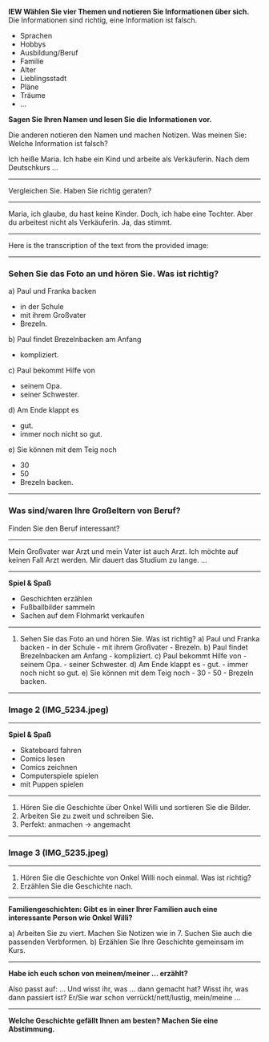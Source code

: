 **IEW Wählen Sie vier Themen und notieren Sie Informationen über sich.**
Die Informationen sind richtig, eine Information ist falsch.
- Sprachen
- Hobbys
- Ausbildung/Beruf
- Familie
- Alter
- Lieblingsstadt
- Pläne
- Träume
- ...

**Sagen Sie Ihren Namen und lesen Sie die Informationen vor.**

Die anderen notieren den Namen und machen Notizen.
Was meinen Sie: Welche Information ist falsch?

Ich heiße Maria.
Ich habe ein Kind und arbeite als Verkäuferin.
Nach dem Deutschkurs ...

---

Vergleichen Sie. Haben Sie richtig geraten?

---

Maria, ich glaube, du hast keine Kinder.
Doch, ich habe eine Tochter.
Aber du arbeitest nicht als Verkäuferin.
Ja, das stimmt.

---

Here is the transcription of the text from the provided image:

---

### Sehen Sie das Foto an und hören Sie. Was ist richtig?

a) Paul und Franka backen
   - in der Schule
   - mit ihrem Großvater
   - Brezeln.

b) Paul findet Brezelnbacken am Anfang
   - kompliziert.

c) Paul bekommt Hilfe von
   - seinem Opa.
   - seiner Schwester.

d) Am Ende klappt es
   - gut.
   - immer noch nicht so gut.

e) Sie können mit dem Teig noch
   - 30
   - 50
   - Brezeln backen.

---

### Was sind/waren Ihre Großeltern von Beruf?

Finden Sie den Beruf interessant?

---

Mein Großvater war Arzt und mein Vater ist auch Arzt. Ich möchte auf keinen Fall Arzt werden. Mir dauert das Studium zu lange. ...

---


**Spiel & Spaß**

- Geschichten erzählen
- Fußballbilder sammeln
- Sachen auf dem Flohmarkt verkaufen

---

1. Sehen Sie das Foto an und hören Sie. Was ist richtig?
    a) Paul und Franka backen 
       - in der Schule 
       - mit ihrem Großvater
       - Brezeln.
    b) Paul findet Brezelnbacken am Anfang 
       - kompliziert.
    c) Paul bekommt Hilfe von 
       - seinem Opa. 
       - seiner Schwester.
    d) Am Ende klappt es 
       - gut.
       - immer noch nicht so gut.
    e) Sie können mit dem Teig noch 
       - 30 
       - 50 
       - Brezeln backen.

---

### Image 2 (IMG_5234.jpeg)

---

**Spiel & Spaß**

- Skateboard fahren
- Comics lesen
- Comics zeichnen
- Computerspiele spielen
- mit Puppen spielen

---

1. Hören Sie die Geschichte über Onkel Willi und sortieren Sie die Bilder.
2. Arbeiten Sie zu zweit und schreiben Sie.
3. Perfekt: anmachen → angemacht

---

### Image 3 (IMG_5235.jpeg)

---

1. Hören Sie die Geschichte von Onkel Willi noch einmal. Was ist richtig?
2. Erzählen Sie die Geschichte nach.

---

**Familiengeschichten: Gibt es in einer Ihrer Familien auch eine interessante Person wie Onkel Willi?**

a) Arbeiten Sie zu viert. Machen Sie Notizen wie in 7. Suchen Sie auch die passenden Verbformen.
b) Erzählen Sie Ihre Geschichte gemeinsam im Kurs.

---

**Habe ich euch schon von meinem/meiner ... erzählt?**

Also passt auf: ...
Und wisst ihr, was ... dann gemacht hat?
Wisst ihr, was dann passiert ist?
Er/Sie war schon verrückt/nett/lustig, mein/meine ...

---

**Welche Geschichte gefällt Ihnen am besten? Machen Sie eine Abstimmung.**

